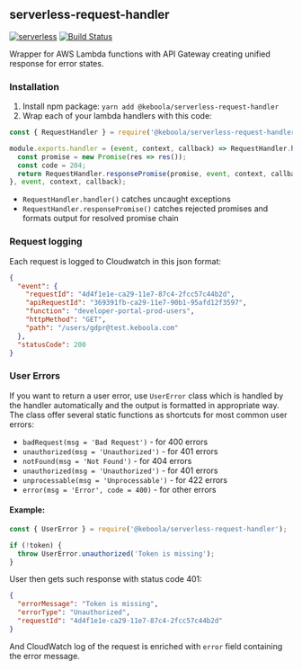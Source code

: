 ## serverless-request-handler

[![serverless](http://public.serverless.com/badges/v3.svg)](http://www.serverless.com)
[![Build Status](https://travis-ci.org/keboola/serverless-request-handler.svg?branch=master)](https://travis-ci.org/keboola/serverless-request-handler)

Wrapper for AWS Lambda functions with API Gateway creating unified response for error states. 


### Installation

1. Install npm package: `yarn add @keboola/serverless-request-handler`
2. Wrap each of your lambda handlers with this code:
```js
const { RequestHandler } = require('@keboola/serverless-request-handler');

module.exports.handler = (event, context, callback) => RequestHandler.handler(() => {
  const promise = new Promise(res => res());
  const code = 204;
  return RequestHandler.responsePromise(promise, event, context, callback, code);
}, event, context, callback);
```
  - `RequestHandler.handler()` catches uncaught exceptions
  - `RequestHandler.responsePromise()` catches rejected promises and formats output for resolved promise chain

### Request logging

Each request is logged to Cloudwatch in this json format:

```json
{
  "event": {
    "requestId": "4d4f1e1e-ca29-11e7-87c4-2fcc57c44b2d",
    "apiRequestId": "369391fb-ca29-11e7-90b1-95afd12f3597",
    "function": "developer-portal-prod-users",
    "httpMethod": "GET",
    "path": "/users/gdpr@test.keboola.com"
  },
  "statusCode": 200
}
```

### User Errors

If you want to return a user error, use `UserError` class which is handled by the handler automatically and the output is formatted in appropriate way. The class offer several static functions as shortcuts for most common user errors:
- `badRequest(msg = 'Bad Request')` - for 400 errors 
- `unauthorized(msg = 'Unauthorized')` - for 401 errors
- `notFound(msg = 'Not Found')` - for 404 errors
- `unauthorized(msg = 'Unauthorized')` - for 401 errors
- `unprocessable(msg = 'Unprocessable')` - for 422 errors
- `error(msg = 'Error', code = 400)` - for other errors
  
#### Example:
```js
const { UserError } = require('@keboola/serverless-request-handler');

if (!token) {
  throw UserError.unauthorized('Token is missing');
}
```
User then gets such response with status code 401:
```json
{
  "errorMessage": "Token is missing",
  "errorType": "Unauthorized",
  "requestId": "4d4f1e1e-ca29-11e7-87c4-2fcc57c44b2d"
}
```
And CloudWatch log of the request is enriched with `error` field containing the error message. 